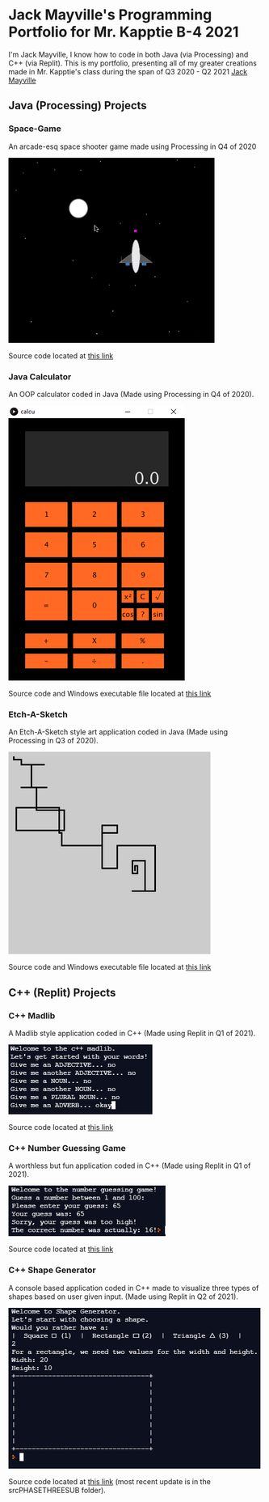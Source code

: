 # Jack Mayville's Programming Portfolio for Mr. Kapptie B-4 2021
I'm Jack Mayville, I know how to code in both Java (via Processing) and C++ (via Replit). This is my portfolio, presenting all of my greater creations made in Mr. Kapptie's class during the span of Q3 2020 - Q2 2021 [Jack Mayville](mailto:jackmayv9638@granitesd.org)

## Java (Processing) Projects

### Space-Game

An arcade-esq space shooter game made using Processing in Q4 of 2020

![Space-Game](https://github.com/JackSuperior/ProgrammingPortfolio/blob/gh-pages/image/space.PNG?raw=true)

Source code located at [this link](https://github.com/JackSuperior/ProgrammingPortfolio/tree/gh-pages/src/SpaceGameBase)

### Java Calculator

An OOP calculator coded in Java (Made using Processing in Q4 of 2020).

![Java Calculator](https://github.com/JackSuperior/ProgrammingPortfolio/blob/gh-pages/image/calculato.PNG?raw=true)

Source code and Windows executable file located at [this link](https://github.com/JackSuperior/ProgrammingPortfolio/tree/gh-pages/src/Calculator)

### Etch-A-Sketch

An Etch-A-Sketch style art application coded in Java (Made using Processing in Q3 of 2020).

![Etch-A-Sketch](https://github.com/JackSuperior/ProgrammingPortfolio/blob/gh-pages/image/line-000481.png?raw=true)

Source code and Windows executable file located at [this link](https://github.com/JackSuperior/ProgrammingPortfolio/tree/gh-pages/src/Etch-A-Sketch)

## C++ (Replit) Projects

### C++ Madlib

A Madlib style application coded in C++ (Made using Replit in Q1 of 2021).

![C++ Madlib](https://github.com/JackSuperior/ProgrammingPortfolio/blob/gh-pages/image/mad.PNG?raw=true)

Source code located at [this link](https://github.com/JackSuperior/ProgrammingPortfolio/tree/gh-pages/src/C%2B%2B%20Madlib)

### C++ Number Guessing Game

A worthless but fun application coded in C++ (Made using Replit in Q1 of 2021).

![NGG](https://github.com/JackSuperior/ProgrammingPortfolio/blob/gh-pages/image/guess.PNG?raw=true)

Source code located at [this link](https://github.com/JackSuperior/ProgrammingPortfolio/tree/gh-pages/src/NumberGuessingGame)

### C++ Shape Generator

A console based application coded in C++ made to visualize three types of shapes based on user given input. (Made using Replit in Q2 of 2021).

![ShapeGen](https://github.com/JackSuperior/Finalproject/blob/gh-pages/src/shapeupd.PNG)

Source code located at [this link](https://github.com/JackSuperior/Finalproject/tree/gh-pages) (most recent update is in the srcPHASETHREESUB folder).


